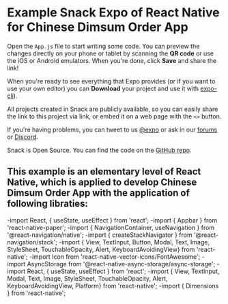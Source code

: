# Example Snack Expo of React Native for Chinese Dimsum Order App

Open the `App.js` file to start writing some code. You can preview the changes directly on your phone or tablet by scanning the **QR code** or use the iOS or Android emulators. When you're done, click **Save** and share the link!

When you're ready to see everything that Expo provides (or if you want to use your own editor) you can **Download** your project and use it with [expo-cli](https://docs.expo.dev/get-started/installation/#expo-cli)).

All projects created in Snack are publicly available, so you can easily share the link to this project via link, or embed it on a web page with the `<>` button.

If you're having problems, you can tweet to us [@expo](https://twitter.com/expo) or ask in our [forums](https://forums.expo.dev/c/expo-dev-tools/61) or [Discord](https://chat.expo.dev/).

Snack is Open Source. You can find the code on the [GitHub repo](https://github.com/expo/snack).

## This example is an elementary level of React Native, which is applied to develop Chinese Dimsum Order App with the application of following libraties:
-import React, { useState, useEffect } from 'react';
-import { Appbar } from 'react-native-paper';
-import { NavigationContainer, useNavigation } from '@react-navigation/native';
-import { createStackNavigator } from '@react-navigation/stack';
-import { View, TextInput, Button, Modal, Text, Image, StyleSheet, TouchableOpacity, Alert, KeyboardAvoidingView} from 'react-native';
-import Icon from 'react-native-vector-icons/FontAwesome';
-import AsyncStorage from '@react-native-async-storage/async-storage';
-import React, { useState, useEffect } from 'react';
-import { View, TextInput, Modal, Text, Image, StyleSheet, TouchableOpacity, Alert, KeyboardAvoidingView, Platform} from 'react-native';
-import { Dimensions } from 'react-native';
